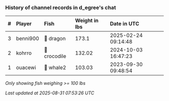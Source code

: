 ### History of channel records in d_egree's chat

| #   | Player   | Fish         | Weight in lbs | Date in UTC         |
|:----|:---------|:-------------|:--------------|:--------------------|
| 3   | benni900 | 🐉 dragon    | 173.1         | 2025-02-24 09:14:48 |
| 2   | kohrro   | 🐊 crocodile | 132.02        | 2024-10-03 16:47:23 |
| 1   | ouacewi  | 🐋 whale2    | 103.03        | 2023-09-30 09:48:54 |

_Only showing fish weighing >= 100 lbs_

_Last updated at 2025-08-31 07:53:26 UTC_